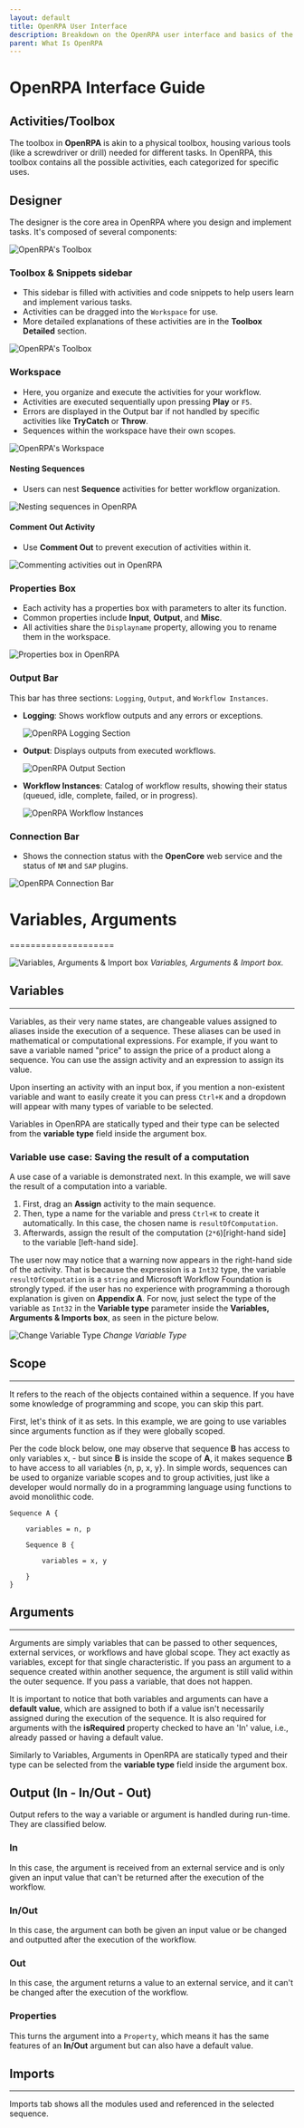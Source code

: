 ```yaml
---
layout: default
title: OpenRPA User Interface
description: Breakdown on the OpenRPA user interface and basics of the workflow designer
parent: What Is OpenRPA
---
```

# OpenRPA Interface Guide

## Activities/Toolbox

The toolbox in **OpenRPA** is akin to a physical toolbox, housing various tools (like a screwdriver or drill) needed for different tasks. In OpenRPA, this toolbox contains all the possible activities, each categorized for specific uses.

## Designer

The designer is the core area in OpenRPA where you design and implement tasks. It's composed of several components:

![OpenRPA's Toolbox](../../images/openrpa_sections.png)

### Toolbox & Snippets sidebar

- This sidebar is filled with activities and code snippets to help users learn and implement various tasks.
- Activities can be dragged into the `Workspace` for use.
- More detailed explanations of these activities are in the **Toolbox Detailed** section.

![OpenRPA's Toolbox](../../images/openrpa_designer_toolbox.png)

### Workspace

- Here, you organize and execute the activities for your workflow.
- Activities are executed sequentially upon pressing **Play** or `F5`.
- Errors are displayed in the Output bar if not handled by specific activities like **TryCatch** or **Throw**.
- Sequences within the workspace have their own scopes.

![OpenRPA's Workspace](../../images/openrpa_designer_workspace.png)

#### Nesting Sequences

- Users can nest **Sequence** activities for better workflow organization.

![Nesting sequences in OpenRPA](../../images/openrpa_designer_workspace_nesting_sequences.png)

#### Comment Out Activity

- Use **Comment Out** to prevent execution of activities within it.

![Commenting activities out in OpenRPA](../../images/openrpa_designer_workspace_comment_out.png)

### Properties Box

- Each activity has a properties box with parameters to alter its function.
- Common properties include **Input**, **Output**, and **Misc**.
- All activities share the `Displayname` property, allowing you to rename them in the workspace.

![Properties box in OpenRPA](../../images/openrpa_property_box.png)

### Output Bar

This bar has three sections: `Logging`, `Output`, and `Workflow Instances`.

- **Logging**: Shows workflow outputs and any errors or exceptions.

  ![OpenRPA Logging Section](../../images/openrpa_logging_section.png)

- **Output**: Displays outputs from executed workflows.

  ![OpenRPA Output Section](../../images/openrpa_output_section.png)

- **Workflow Instances**: Catalog of workflow results, showing their status (queued, idle, complete, failed, or in progress).

  ![OpenRPA Workflow Instances](../../images/openrpa_workflow_instances_section.png)

### Connection Bar

- Shows the connection status with the **OpenCore** web service and the status of `NM` and `SAP` plugins.

![OpenRPA Connection Bar](../../images/openrpa_connection_bar.png)

# Variables, Arguments
====================

![Variables, Arguments & Import box](../../images/openrpa_variables_arguments_box.png)
*Variables, Arguments & Import box.*

## Variables
-------------
Variables, as their very name states, are changeable values assigned to aliases inside the execution of a sequence. These aliases can be used in mathematical or computational expressions. For example, if you want to save a variable named "price" to assign the price of a product along a sequence. You can use the assign activity and an expression to assign its value.

Upon inserting an activity with an input box, if you mention a non-existent variable and want to easily create it you can press `Ctrl+K` and a dropdown will appear with many types of variable to be selected.

Variables in OpenRPA are statically typed and their type can be selected from the **variable type** field inside the argument box.

### Variable use case: Saving the result of a computation
A use case of a variable is demonstrated next. In this example, we will save the result of a computation into a variable.

1. First, drag an **Assign** activity to the main sequence.
2. Then, type a name for the variable and press `Ctrl+K` to create it automatically. In this case, the chosen name is `resultOfComputation`.
3. Afterwards, assign the result of the computation (`2*6`)[right-hand side] to the variable [left-hand side].

The user now may notice that a warning now appears in the right-hand side of the activity. That is because the expression is a `Int32` type, the variable `resultOfComputation` is a `string` and Microsoft Workflow Foundation is strongly typed. if the user has no experience with programming a thorough explanation is given on **Appendix A**. For now, just select the type of the variable as `Int32` in the **Variable type** parameter inside the **Variables, Arguments & Imports box**, as seen in the picture below.

![Change Variable Type](../../images/openrpa_variables_arguments_variable_use_case_change_variable_type.png)
*Change Variable Type*

## Scope
---------
It refers to the reach of the objects contained within a sequence. If you have some knowledge of programming and scope, you can skip this part.

First, let's think of it as sets. In this example, we are going to use variables since arguments function as if they were globally scoped. 

Per the code block below, one may observe that sequence **B** has access to only variables x, - but since **B** is inside the scope of **A**, it makes sequence **B** to have access to all variables {n, p, x, y}. In simple words, sequences can be used to organize variable scopes and to group activities, just like a developer would normally do in a programming language using functions to avoid monolithic code. 
```
Sequence A {

	variables = n, p

	Sequence B {

		variables = x, y

	}
}	
```

## Arguments
-------------
Arguments are simply variables that can be passed to other sequences, external services, or workflows and have global scope. They act exactly as variables, except for that single characteristic. If you pass an argument to a sequence created within another sequence, the argument is still valid within the outer sequence. If you pass a variable, that does not happen.

It is important to notice that both variables and arguments can have a **default value**, which are assigned to both if a value isn't necessarily assigned during the execution of the sequence. It is also required for arguments with the **isRequired** property checked to have an 'In' value, i.e., already passed or having a default value.

Similarly to Variables, Arguments in OpenRPA are statically typed and their type can be selected from the **variable type** field inside the argument box.

## Output (In - In/Out - Out)
Output refers to the way a variable or argument is handled during run-time. They are classified below.

### In
In this case, the argument is received from an external service and is only given an input value that can't be returned after the execution of the workflow.

### In/Out
In this case, the argument can both be given an input value or be changed and outputted after the execution of the workflow.

### Out
In this case, the argument returns a value to an external service, and it can't be changed after the execution of the workflow.

### Properties
This turns the argument into a `Property`, which means it has the same features of an **In/Out** argument but can also have a default value.

## Imports
-----------
Imports tab shows all the modules used and referenced in the selected sequence.
